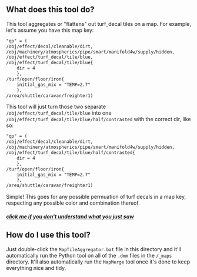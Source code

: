 ## What does this tool do?

This tool aggregates or "flattens" out turf_decal tiles on a map. For example, let's assume you have this map key:

```txt
"qp" = (
/obj/effect/decal/cleanable/dirt,
/obj/machinery/atmospherics/pipe/smart/manifold4w/supply/hidden,
/obj/effect/turf_decal/tile/blue,
/obj/effect/turf_decal/tile/blue{
    dir = 4
    },
/turf/open/floor/iron{
    initial_gas_mix = "TEMP=2.7"
    },
/area/shuttle/caravan/freighter1)
```

This tool will just turn those two separate `/obj/effect/turf_decal/tile/blue` into one `/obj/effect/turf_decal/tile/blue/half/contrasted` with the correct dir, like so:

```txt
"qp" = (
/obj/effect/decal/cleanable/dirt,
/obj/machinery/atmospherics/pipe/smart/manifold4w/supply/hidden,
/obj/effect/turf_decal/tile/blue/half/contrasted{
    dir = 4
    },
/turf/open/floor/iron{
    initial_gas_mix = "TEMP=2.7"
    },
/area/shuttle/caravan/freighter1)
```

Simple! This goes for any possible permuation of turf decals in a map key, respecting any possible color and combination thereof.

##### [click me if you don't understand what you just saw](https://hackmd.io/@tgstation/ry4-gbKH5#Map-Keys-no-holds-barred)

## How do I use this tool?

Just double-click the `MapTileAggregator.bat` file in this directory and it'll automatically run the Python tool on all of the `.dmm` files in the `/_maps` directory. It'll also automatically run the `MapMerge` tool once it's done to keep everything nice and tidy.
